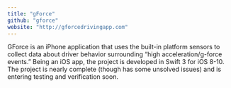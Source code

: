 ```yaml
---
title: "gForce"
github: "gforce"
website: "http://gforcedrivingapp.com"
---
```


GForce is an iPhone application that uses the built-in platform sensors to collect data about driver behavior surrounding “high acceleration/g-force events.” Being an iOS app, the project is developed in Swift 3 for iOS 8-10. The project is nearly complete (though has some unsolved issues) and is entering testing and verification soon.
